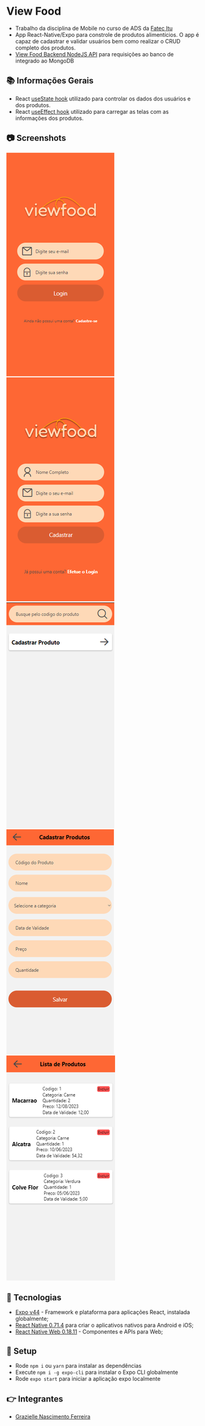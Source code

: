 # View Food

* Trabalho da disciplina de Mobile no curso de ADS da [Fatec Itu](https://fatecitu.edu.br/portal/cursos/analise-e-desenvolvimento-de-sistemas/)
* App React-Native/Expo para constrole de produtos alimentícios. O app é capaz de cadastrar e validar usuários bem como realizar o CRUD completo dos produtos.
* [View Food Backend NodeJS API](https://github.com/Grazielle127/viewfood-backend) para requisições ao banco de integrado ao MongoDB

## :books: Informações Gerais
- React [useState hook](https://reactjs.org/docs/hooks-state.html) utilizado para controlar os dados dos usuários e dos produtos.
- React [useEffect hook](https://reactjs.org/docs/hooks-effect.html) utilizado para carregar as telas com as informações dos produtos.

## :camera: Screenshots
![Login](./assets/ScreenshotLogin.png) ![Cadastro de Usuário](./assets/ScreenshotCadastroUsuarios.png)
![Home](./assets/ScreenshotHome.png) ![Cadastro de Produtos](./assets/ScreenshotCadastroProdutos.png)
![Busca](./assets/ScreenshotBusca.png)

## :signal_strength: Tecnologias

* [Expo v44](https://docs.expo.io/) - Framework e plataforma para aplicações React, instalada globalmente;
* [React Native 0.71.4](https://reactnative.dev/) para criar o aplicativos nativos para Android e iOS;
* [React Native Web 0.18.11](https://www.npmjs.com/package/react-native-web) - Componentes e APIs para Web;

## :floppy_disk: Setup

* Rode `npm i` ou `yarn` para instalar as dependências
* Execute `npm i -g expo-cli` para instalar o Expo CLI globalmente
* Rode `expo start` para iniciar a aplicação expo localmente

## :point_right: Integrantes
* [Grazielle Nascimento Ferreira](https://github.com/Grazielle127)